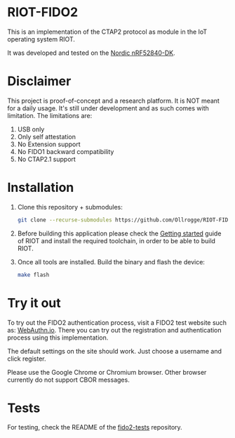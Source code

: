 # RIOT-FIDO2

This is an implementation of the CTAP2 protocol as module in the IoT operating system RIOT.

It was developed and tested on the [Nordic nRF52840-DK](https://www.nordicsemi.com/Software-and-Tools/Development-Kits/nRF52840-DK).

# Disclaimer

This project is proof-of-concept and a research platform. It is NOT meant for a daily usage. It's still under development and as such comes with limitation. The limitations are:

1. USB only
2. Only self attestation
3. No Extension support
4. No FIDO1 backward compatibility
5. No CTAP2.1 support

# Installation

1. Clone this repository + submodules:
    ```bash
    git clone --recurse-submodules https://github.com/Ollrogge/RIOT-FIDO2
    ```

2. Before building this application please check the [Getting started](https://doc.riot-os.org/getting-started.html) guide of RIOT and install the required toolchain, in order to be able to build RIOT.

3. Once all tools are installed. Build the binary and flash the device:
    ```bash
    make flash
    ```

# Try it out

To try out the FIDO2 authentication process, visit a FIDO2 test website such as: [WebAuthn.io](https://webauthn.io/). There you can try out the registration and authentication process using this implementation.

The default settings on the site should work. Just choose a username and click register.

Please use the Google Chrome or Chromium browser. Other browser currently do not support CBOR messages.

# Tests

For testing, check the README of the [fido2-tests](https://github.com/Ollrogge/fido2-tests) repository.
